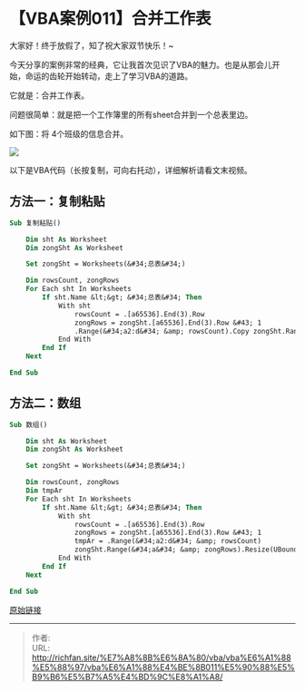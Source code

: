 # 【VBA案例011】合并工作表

大家好！终于放假了，知了祝大家双节快乐！~

今天分享的案例非常的经典，它让我首次见识了VBA的魅力。也是从那会儿开始，命运的齿轮开始转动，走上了学习VBA的道路。

它就是：合并工作表。

问题很简单：就是把一个工作簿里的所有sheet合并到一个总表里边。

如下图：将 4个班级的信息合并。

![](https://img.richfan.site/program/vba/vba案列/【VBA案例011】合并工作表.gif)

以下是VBA代码（长按复制，可向右托动），详细解析请看文末视频。

## 方法一：复制粘贴

```vb
Sub 复制粘贴()

    Dim sht As Worksheet
    Dim zongSht As Worksheet

    Set zongSht = Worksheets(&#34;总表&#34;)

    Dim rowsCount, zongRows
    For Each sht In Worksheets
        If sht.Name &lt;&gt; &#34;总表&#34; Then
            With sht
                rowsCount = .[a65536].End(3).Row
                zongRows = zongSht.[a65536].End(3).Row &#43; 1
                .Range(&#34;a2:d&#34; &amp; rowsCount).Copy zongSht.Range(&#34;a&#34; &amp; zongRows)
            End With
        End If
    Next

End Sub
```

## 方法二：数组

```vb
Sub 数组()

    Dim sht As Worksheet
    Dim zongSht As Worksheet

    Set zongSht = Worksheets(&#34;总表&#34;)

    Dim rowsCount, zongRows
    Dim tmpAr
    For Each sht In Worksheets
        If sht.Name &lt;&gt; &#34;总表&#34; Then
            With sht
                rowsCount = .[a65536].End(3).Row
                zongRows = zongSht.[a65536].End(3).Row &#43; 1
                tmpAr = .Range(&#34;a2:d&#34; &amp; rowsCount)
                zongSht.Range(&#34;a&#34; &amp; zongRows).Resize(UBound(tmpAr), UBound(tmpAr, 2)) = tmpAr
            End With
        End If
    Next

End Sub
```

[原始链接](https://mp.weixin.qq.com/s?__biz=MzIyOTc3NzQ2NA==&amp;mid=2247485203&amp;idx=1&amp;sn=c64987b006f9b38f49d0878e102b01bc&amp;chksm=e8bcce44dfcb4752782767f464205bccc84b743f39e8a6f8988ae79067c61e85130dbc91aa55&amp;scene=178&amp;cur_album_id=3115603487041503237#rd)

---

> 作者:   
> URL: http://richfan.site/%E7%A8%8B%E6%8A%80/vba/vba%E6%A1%88%E5%88%97/vba%E6%A1%88%E4%BE%8B011%E5%90%88%E5%B9%B6%E5%B7%A5%E4%BD%9C%E8%A1%A8/  

